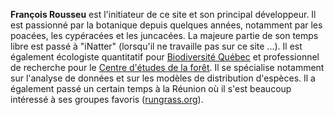 <!--

https://avatars.githubusercontent.com/u/17189048?v=4

-->

**François Rousseu** est l'initiateur de ce site et son principal développeur. Il est passionné par la botanique depuis quelques années, notamment par les poacées, les cypéracées et les juncacées. La majeure partie de son temps libre est passé à "iNatter" (lorsqu'il ne travaille pas sur ce site ...). Il est également écologiste quantitatif pour [Biodiversité Québec](https://biodiversite-quebec.ca/fr) et professionnel de recherche pour le [Centre d'études de la forêt](https://www.cef-cfr.ca/). Il se spécialise notamment sur l'analyse de données et sur les modèles de distribution d'espèces. Il a également passé un certain temps à la Réunion où il s'est beaucoup intéressé à ses groupes favoris ([rungrass.org](https://rungrass.org/)).